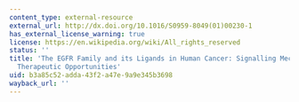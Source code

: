 ```yaml
---
content_type: external-resource
external_url: http://dx.doi.org/10.1016/S0959-8049(01)00230-1
has_external_license_warning: true
license: https://en.wikipedia.org/wiki/All_rights_reserved
status: ''
title: 'The EGFR Family and its Ligands in Human Cancer: Signalling Mechanisms and
  Therapeutic Opportunities'
uid: b3a85c52-adda-43f2-a47e-9a9e345b3698
wayback_url: ''
---
```


